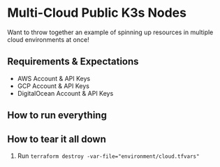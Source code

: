 # Multi-Cloud Public K3s Nodes

Want to throw together an example of spinning up resources in multiple cloud environments at once!

## Requirements & Expectations

* AWS Account & API Keys
* GCP Account & API Keys
* DigitalOcean Account & API Keys

## How to run everything

## How to tear it all down

1. Run `terraform destroy -var-file="environment/cloud.tfvars"`
